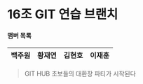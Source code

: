 # 16조 GIT 연습 브랜치

#### 맴버 목록

| 백주원 | 황재연 | 김현호 | 이재훈 |
|:-----:|:---:|:---:|:---:|

> GIT HUB 초보들의 대환장 파티가 시작된다